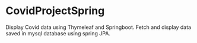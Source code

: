 # CovidProjectSpring
 Display Covid data using Thymeleaf and Springboot. Fetch and display data saved in mysql database using spring JPA.
